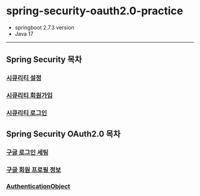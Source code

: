 # spring-security-oauth2.0-practice
- springboot 2.7.3 version
- Java 17

---
## Spring Security 목차
### [시큐리티 설정](docs/SecuritySetting.md)
### [시큐리티 회원가입](docs/SecurityJoin.md)
### [시큐리티 로그인](docs/SecurityLogin.md)

## Spring Security OAuth2.0 목차
### [구글 로그인 세팅](docs/GoogleLoginSetting.md)
### [구글 회원 프로필 정보](docs/GoogleProfile.md)
### [AuthenticationObject](docs/AuthenticationObject.md)
